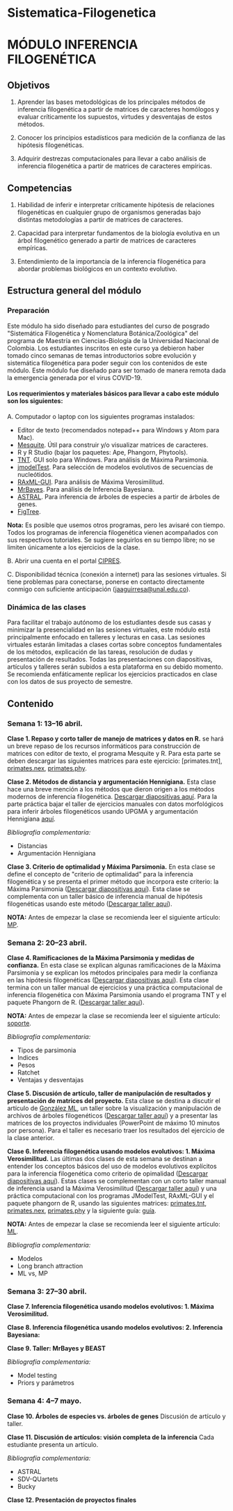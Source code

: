 # Sistematica-Filogenetica

# MÓDULO INFERENCIA FILOGENÉTICA


## Objetivos

1. Aprender las bases metodológicas de los principales métodos de inferencia filogenética a partir de matrices de caracteres homólogos y evaluar críticamente los supuestos, virtudes y desventajas de estos métodos.

2. Conocer los principios estadísticos para medición de la confianza de las hipótesis filogenéticas.  

3. Adquirir destrezas computacionales para llevar a cabo análisis de inferencia filogenética a partir de matrices de caracteres empíricas.

## Competencias

1. Habilidad de inferir e interpretar críticamente hipótesis de relaciones filogenéticas en cualquier grupo de organismos generadas bajo distintas metodologías a partir de matrices de caracteres.

2. Capacidad para interpretar fundamentos de la biología evolutiva en un árbol filogenético generado a partir de matrices de caracteres empíricas.

3. Entendimiento de la importancia de la inferencia filogenética para abordar problemas biológicos en un contexto evolutivo.

## Estructura general del módulo

### Preparación

Este módulo ha sido diseñado para estudiantes del curso de posgrado "Sistemática Filogenética y Nomenclatura Botánica/Zoológica" del programa de Maestría en Ciencias-Biología de la Universidad Nacional de Colombia. Los estudiantes inscritos en este curso ya debieron haber tomado cinco semanas de temas introductorios sobre evolución y sistemática filogenética para poder seguir con los contenidos de este módulo. Este módulo fue diseñado para ser tomado de manera remota dada la emergencia generada por el virus COVID-19. 

#### Los requerimientos y materiales básicos para llevar a cabo este módulo son los siguientes:

A. Computador o laptop con los siguientes programas instalados: 
- Editor de texto (recomendados notepad++ para Windows y Atom para Mac).
- [Mesquite](https://www.mesquiteproject.org/). Útil para construir y/o visualizar matrices de caracteres.
- R y R Studio (bajar los paquetes: Ape, Phangorn, Phytools).
- [TNT](http://www.lillo.org.ar/phylogeny/tnt/). GUI solo para Windows. Para análisis de Máxima Parsimonia.
- [jmodelTest](https://github.com/ddarriba/jmodeltest2). Para selección de modelos evolutivos de secuencias de nucleótidos.
- [RAxML-GUI](https://antonellilab.github.io/raxmlGUI/). Para análisis de Máxima Verosimilitud.
- [MrBayes](http://nbisweden.github.io/MrBayes/download.html). Para análisis de Inferencia Bayesiana.
- [ASTRAL](https://github.com/smirarab/ASTRAL/blob/master/README.md). Para inferencia de árboles de especies a partir de árboles de genes.
- [FigTree](https://github.com/rambaut/figtree/releases).

**Nota:** Es posible que usemos otros programas, pero les avisaré con tiempo. Todos los programas de inferencia filogenética vienen acompañados con sus respectivos tutoriales. Se sugiere seguirlos en su tiempo libre; no se limiten únicamente a los ejercicios de la clase.  

B. Abrir una cuenta en el portal [CIPRES](http://www.phylo.org/).

C. Disponibilidad técnica (conexión a internet) para las sesiones virtuales. Si tiene problemas para conectarse, ponerse en contacto directamente conmigo con suficiente anticipación (jaaguirresa@unal.edu.co).

### Dinámica de las clases

Para facilitar el trabajo autónomo de los estudiantes desde sus casas y minimizar la presencialidad en las sesiones virtuales, este módulo está principalmente enfocado en talleres y lecturas en casa. Las sesiones virtuales estarán limitadas a clases cortas sobre conceptos fundamentales de los métodos, explicación de las tareas, resolución de dudas y presentación de resultados. Todas las presentaciones con diapositivas, artículos y talleres serán subidos a esta plataforma en su debido momento. Se recomienda enfáticamente replicar los ejercicios practicados en clase con los datos de sus proyecto de semestre.

## Contenido

### Semana 1: 13–16 abril.

**Clase 1. Repaso y corto taller de manejo de matrices y datos en R.** se hará un breve repaso de los recursos informáticos para construcción de matrices con editor de texto, el programa Mesquite y R. Para esta parte se deben descargar las siguientes matrices para este ejercicio: [primates.tnt], [primates.nex](enlace), [primates.phy](enlace). 

**Clase 2. Métodos de distancia y argumentación Hennigiana.** Esta clase hace una breve mención a los métodos que dieron origen a los métodos modernos de inferencia filogenética. [Descargar diapositivas aquí](enlace). Para la parte práctica bajar el taller de ejercicios manuales con datos morfológicos para inferir árboles filogenéticos usando UPGMA y argumentación Hennigiana [aquí](https://github.com/jaaguirresant/Sistematica-Filogenetica/master/Diversification.pdf).

_Bibliografía complementaria:_

- Distancias
- Argumentación Hennigiana

**Clase 3. Criterio de optimalidad y Máxima Parsimonia.** En esta clase se define el concepto de "criterio de optimalidad" para la inferencia filogenética y se presenta el primer método que incorpora este criterio: la Máxima Parsimonia ([Descargar diapositivas aquí](enlace)). Esta clase se complementa con un taller básico de inferencia manual de hipótesis filogenéticas usando este método ([Descargar taller aquí](enlace)). 

**NOTA:** Antes de empezar la clase se recomienda leer el siguiente artículo: [MP](enlace).

### Semana 2: 20–23 abril. 

**Clase 4. Ramificaciones de la Máxima Parsimonia y medidas de confianza.** En esta clase se explican algunas ramificaciones de la Máxima Parsimonia y se explican los métodos principales para medir la confianza en las hipótesis filogenéticas ([Descargar diapositivas aquí](enlace)). Esta clase termina con un taller manual de ejercicios y una práctica computacional de inferencia filogenética con Máxima Parsimonia usando el programa TNT y el paquete Phangorn de R. ([Descargar taller aquí](enlace)). 

**NOTA:** Antes de empezar la clase se recomienda leer el siguiente artículo: [soporte](enlace).

_Bibliografía complementaria:_

- Tipos de parsimonia
- Indices
- Pesos
- Ratchet
- Ventajas y desventajas

**Clase 5. Discusión de artículo, taller de manipulación de resultados y presentación de matrices del proyecto.**  Esta clase se destina a discutir el artículo de [González ML](enlace), un taller sobre la visualización y manipulación de archivos de árboles filogenéticos ([Descargar taller aquí](enlace)) y a presentar las matrices de los proyectos individuales (PowerPoint de máximo 10 minutos por persona). Para el taller es necesario traer los resultados del ejercicio de la clase anterior.

**Clase 6. Inferencia filogenética usando modelos evolutivos: 1. Máxima Verosimilitud.** Las últimas dos clases de esta semana se destinan a entender los conceptos básicos del uso de modelos evolutivos explícitos para la inferencia filogenética como criterio de opimalidad ([Descargar diapositivas aquí](enlace)). Estas clases se complementan con un corto taller manual de inferencia usand la Máxima Verosimilitud ([Descargar taller aquí](enlace)) y una práctica computacional con los programas JModelTest, RAxML-GUI y el paquete phangorn de R, usando las siguientes matrices: [primates.tnt](enlace), [primates.nex](enlace), [primates.phy](enlace) y la siguiente guía: [guía](enlace).

**NOTA:** Antes de empezar la clase se recomienda leer el siguiente artículo: [ML](enlace).

_Bibliografía complementaria:_

- Modelos
- Long branch attraction
- ML vs, MP

### Semana 3: 27–30 abril.

**Clase 7. Inferencia filogenética usando modelos evolutivos: 1. Máxima Verosimilitud.**

**Clase 8. Inferencia filogenética usando modelos evolutivos: 2. Inferencia Bayesiana:**

**Clase 9. Taller: MrBayes y BEAST**

_Bibliografía complementaria:_

- Model testing
- Priors y parámetros

### Semana 4: 4–7 mayo.

**Clase 10. Árboles de especies vs. árboles de genes** Discusión de artículo y taller.

**Clase 11. Discusión de artículos: visión completa de la inferencia** Cada estudiante presenta un artículo.

_Bibliografía complementaria:_

- ASTRAL
- SDV-QUartets
- Bucky

**Clase 12. Presentación de proyectos finales**

